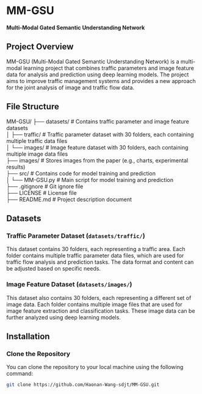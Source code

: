# MM-GSU
**Multi-Modal Gated Semantic Understanding Network**

## Project Overview

MM-GSU (Multi-Modal Gated Semantic Understanding Network) is a multi-modal learning project that combines traffic parameters and image feature data for analysis and prediction using deep learning models. The project aims to improve traffic management systems and provides a new approach for the joint analysis of image and traffic flow data.

## File Structure

MM-GSU/
├── datasets/             # Contains traffic parameter and image feature datasets  
│   ├── traffic/          # Traffic parameter dataset with 30 folders, each containing multiple traffic data files  
│   └── images/           # Image feature dataset with 30 folders, each containing multiple image data files  
├── images/               # Stores images from the paper (e.g., charts, experimental results)  
├── src/                  # Contains code for model training and prediction  
│   └── MM-GSU.py         # Main script for model training and prediction  
├── .gitignore            # Git ignore file  
├── LICENSE               # License file  
├── README.md             # Project description document  

## Datasets

### Traffic Parameter Dataset (`datasets/traffic/`)

This dataset contains 30 folders, each representing a traffic area. Each folder contains multiple traffic parameter data files, which are used for traffic flow analysis and prediction tasks. The data format and content can be adjusted based on specific needs.

### Image Feature Dataset (`datasets/images/`)

This dataset also contains 30 folders, each representing a different set of image data. Each folder contains multiple image files that are used for image feature extraction and classification tasks. These image data can be further analyzed using deep learning models.

## Installation

### Clone the Repository

You can clone the repository to your local machine using the following command:

```bash
git clone https://github.com/Haonan-Wang-sdjt/MM-GSU.git



